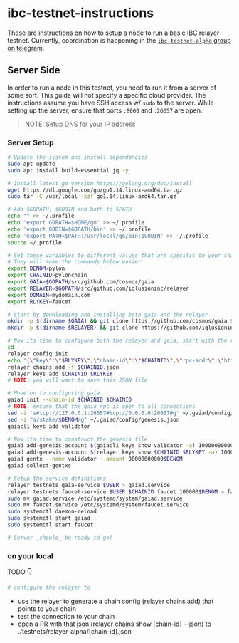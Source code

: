 # ibc-testnet-instructions

These are instructions on how to setup a node to run a basic IBC relayer testnet. Currently, coordination is happening in the [`ibc-testnet-alpha` group on telegram](https://t.me/joinchat/IYdbxRRFYIkj9FR99X3-BA).

## Server Side
In order to run a node in this testnet, you need to run it from a server of some sort. This guide will not specify a specific cloud provider. The instructions assume you have SSH access w/ `sudo` to the server. While setting up the server, ensure that ports `:8000` and `:26657` are open.

> NOTE: Setup DNS for your IP address

### Server Setup

```bash
# Update the system and install dependancies
sudo apt update
sudo apt install build-essential jq -y

# Install latest go version https://golang.org/doc/install
wget https://dl.google.com/go/go1.14.linux-amd64.tar.gz
sudo tar -C /usr/local -xzf go1.14.linux-amd64.tar.gz

# Add $GOPATH, $GOBIN and both to $PATH
echo "" >> ~/.profile
echo 'export GOPATH=$HOME/go' >> ~/.profile
echo 'export GOBIN=$GOPATH/bin' >> ~/.profile
echo 'export PATH=$PATH:/usr/local/go/bin:$GOBIN' >> ~/.profile
source ~/.profile

# Set these variables to different values that are specific to your chain
# They will make the commands below easier
export DENOM=pylon
export CHAINID=pylonchain
export GAIA=$GOPATH/src/github.com/cosmos/gaia
export RELAYER=$GOPATH/src/github.com/iqlusioninc/relayer
export DOMAIN=mydomain.com
export RLYKEY=faucet

# Start by downloading and installing both gaia and the relayer
mkdir -p $(dirname $GAIA) && git clone https://github.com/cosmos/gaia $GAIA && cd $GAIA && make install
mkdir -p $(dirname $RELAYER) && git clone https://github.com/iqlusioninc/relayer $RELAYER && cd $RELAYER && make install

# Now its time to configure both the relayer and gaia, start with the relayer
cd
relayer config init
echo "{\"key\":\"$RLYKEY\",\"chain-id\":\"$CHAINID\",\"rpc-addr\":\"http://$DOMAIN:26657\",\"account-prefix\":\"cosmos\",\"gas\":200000,\"gas-prices\":\"0.025$DENOM\",\"default-denom\":\"$DENOM\",\"trusting-period\":\"330h\"}" > $CHAINID.json
relayer chains add -f $CHAINID.json
relayer keys add $CHAINID $RLYKEY
# NOTE: you will want to save this JSON file

# Move on to configuring gaia
gaiad init --chain-id $CHAINID $CHAINID
# NOTE: ensure that the gaia rpc is open to all connections
sed -i 's#tcp://127.0.0.1:26657#tcp://0.0.0.0:26657#g' ~/.gaiad/config/config.toml
sed -i "s/stake/$DENOM/g" ~/.gaiad/config/genesis.json
gaiacli keys add validator

# Now its time to construct the genesis file
gaiad add-genesis-account $(gaiacli keys show validator -a) 100000000000$DENOM,10000000samoleans
gaiad add-genesis-account $(relayer keys show $CHAINID $RLYKEY -a) 10000000000000$DENOM,10000000samoleans
gaiad gentx --name validator --amount 90000000000$DENOM
gaiad collect-gentxs

# Setup the service definitions
relayer testnets gaia-service $USER > gaiad.service
relayer testnets faucet-service $USER $CHAINID faucet 100000$DENOM > faucet.service
sudo mv gaiad.service /etc/systemd/system/gaiad.service
sudo mv faucet.service /etc/systemd/system/faucet.service
sudo systemctl daemon-reload
sudo systemctl start gaiad
sudo systemctl start faucet

# Server _should_ be ready to go!
```

### on your local
TODO :point_down:

```bash
# configure the relayer to 
```
- use the relayer to generate a chain config (relayer chains add) that points to your chain
- test the connection to your chain
- open a PR with that json (relayer chains show [chain-id] --json) to ./testnets/relayer-alpha/[chain-id].json
